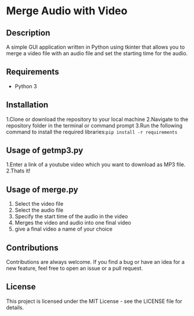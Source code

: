 # Merge Audio with Video

## Description
A simple GUI application written in Python using tkinter that allows you to merge a video file with an audio file and set the starting time for the audio.

## Requirements
* Python 3

## Installation
1.Clone or download the repository to your local machine
2.Navigate to the repository folder in the terminal or command prompt
3.Run the following command to install the required libraries:```pip install -r requirements```


## Usage of getmp3.py
1.Enter a link of a youtube video which you want to download as MP3 file.
2.Thats it!

## Usage of merge.py
1. Select the video file
2. Select the audio file
3. Specify the start time of the audio in the video
4. Merges the video and audio into one final video
5. give a final video a name of your choice

## Contributions
Contributions are always welcome. If you find a bug or have an idea for a new feature, feel free to open an issue or a pull request.

## License
This project is licensed under the MIT License - see the LICENSE file for details.

